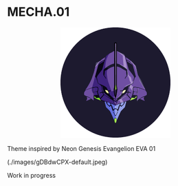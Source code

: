 # MECHA.01

<p align="center">
    <img width="256" height="256" src="https://raw.githubusercontent.com/gianmazzoran/mecha-01/main/images/mecha-01-logo.png">
</p>

Theme inspired by Neon Genesis Evangelion EVA 01

(./images/gDBdwCPX-default.jpeg)

Work in progress
